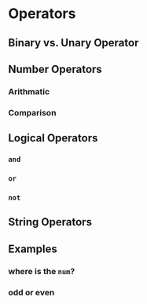 # Operators

## Binary vs. Unary Operator

## Number Operators

### Arithmatic

### Comparison

## Logical Operators

### `and`

### `or`

### `not`

## String Operators

## Examples

### where is the `num`?

### odd or even
